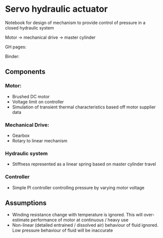 # Servo hydraulic actuator

Notebook for design of mechanism to provide control of pressure in a closed hydraulic system

Motor -> mechanical drive -> master cylinder

GH pages:

Binder: 

## Components
### Motor:
 - Brushed DC motor
 - Voltage limit on controller
 - Simulation of transient thermal characteristics based off motor supplier data

### Mechanical Drive:
 - Gearbox
 - Rotary to linear mechanism

### Hydraulic system
- Stiffness represented as a linear spring based on master cylinder travel

### Controller
- Simple PI controller controlling pressure by varying motor voltage

## Assumptions
- Winding resistance change with temperature is ignored. This will over-estimate performance of motor at continuous / heavy use
- Non-linear (detailed entrained / dissolved air) behaviour of fluid ignored. Low pressure behaviour of fluid will be inaccurate
